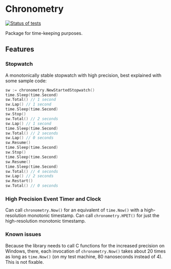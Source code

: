 # Chronometry

<p align="left">
  <a href="https://github.com/Zyl9393/chronometry/tree/master"><img alt="Status of tests" src="https://github.com/Zyl9393/chronometry/workflows/Tests/badge.svg?branch=master"></a>
</p>

Package for time-keeping purposes.

## Features

### Stopwatch
A monotonically stable stopwatch with high precision, best explained with some sample code:

```go
sw := chronometry.NewStartedStopwatch()
time.Sleep(time.Second)
sw.Total() // 1 second
sw.Lap() // 1 second
time.Sleep(time.Second)
sw.Stop()
sw.Total() // 2 seconds
sw.Lap() // 1 second
time.Sleep(time.Second)
sw.Total() // 2 seconds
sw.Lap() // 0 seconds
sw.Resume()
time.Sleep(time.Second)
sw.Stop()
time.Sleep(time.Second)
sw.Resume()
time.Sleep(time.Second)
sw.Total() // 4 seconds
sw.Lap() // 2 seconds
sw.Restart()
sw.Total() // 0 seconds
```

### High Precision Event Timer and Clock
Can call `chronometry.Now()` for an equivalent of `time.Now()` with a high-resolution monotonic timestamp. Can call `chronometry.HPET()` for just the high-resolution monotonic timestamp.

### Known issues
Because the library needs to call C functions for the increased precision on Windows, there, each invocation of `chronometry.Now()` takes about 20 times as long as `time.Now()` (on my test machine, 80 nanoseconds instead of 4). This is not fixable.
